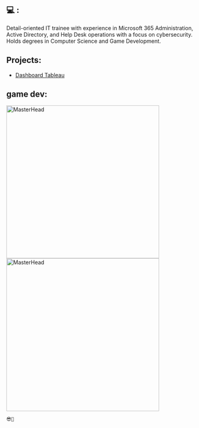 ## 💻 :

Detail-oriented IT trainee with experience in Microsoft 365 Administration, Active Directory, and Help Desk operations with a focus on cybersecurity. Holds degrees in Computer Science and Game Development.

## Projects:
* <a href="https://github.com/mateusdn/tableau-aircraft/tree/main">Dashboard Tableau</a>

## game dev:


<a href="https://store.steampowered.com/app/1622840/Apollo_in_Outer_Space/">
  <img src="https://cdnb.artstation.com/p/assets/images/images/057/918/041/large/mateus-m-1.jpg?1673102532" alt="MasterHead" width="400">
</a>
<br>
<a href="https://www.artstation.com/matd2d">
  <img src="https://cdnb.artstation.com/p/assets/images/images/056/226/281/original/mateus-m-cc.gif?1668735319" alt="MasterHead" width="400">
</a>

`😎🤙`

